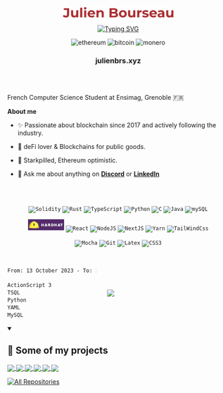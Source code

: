 <p align="center">
  <a href="https://github.com/julienbrs">
    <img width="50%" alt="Hello, I'm Julien, computer science student!" src="./assets/julienbourseau.png" /></a>
</p>

<p align="center">
  <!-- Typing SVG by DenverCoder1 - https://github.com/DenverCoder1/readme-typing-svg -->
    <a href="https://git.io/typing-svg"><img src="https://readme-typing-svg.demolab.com?font=Montserrat&weight=500&size=25&duration=4000&pause=1000&color=B62E32&center=true&width=435&lines=Starkpilled+Web3+Developer;DAO+%26+deFi+Optimistic;Computer+Science++Student" alt="Typing SVG" /></a>
</p>

<!-- Social icons section -->
<!-- <p align="center" style="display: flex; align-items: center; justify-content: center;">
  <a href="https://dev.to/denvercoder1"><img width="32px" alt="Github" title="Github" src="./assets/github.png"></a>
  &#8287;&#8287;&#8287;&#8287;&#8287;
  <a href="https://www.linkedin.com/in/julien-bourseau-ba2239228" alt="Linkedin" title="Linkedin"><img width="32px" src="https://cdn-icons-png.flaticon.com/512/174/174857.png"/></a>
  &#8287;&#8287;&#8287;&#8287;&#8287;
    <a href="https://discord.com/users/115877370937868288"><img width="32px" alt="Discord logo" title="Discord" src="https://upload.wikimedia.org/wikipedia/fr/thumb/4/4f/Discord_Logo_sans_texte.svg/1818px-Discord_Logo_sans_texte.svg.png"/></a>
</p> -->

<!-- Blockchain -->
<div align="center">
<img height="20" alt="ethereum" src="https://img.shields.io/badge/Ethereum-3C3C3D?style=for-the-badge&logo=Ethereum&logoColor=white">
<img height="20" alt="bitcoin" src="https://img.shields.io/badge/Bitcoin-000?style=for-the-badge&logo=bitcoin&logoColor=white">
<img height="20" alt="monero" src="https://img.shields.io/badge/monero-FF6600?style=for-the-badge&logo=monero&logoColor=white">
<h3><a href="https://julienbrs.xyz/" style="text-decoration: none" >julienbrs.xyz</a> </h3>
</div>



<br />
<br />

French Computer Science Student at Ensimag, Grenoble 🇫🇷 


**About me**

- ✨ Passionate about blockchain since 2017 and actively following the industry.

- 💊 deFi lover & Blockchains for public goods.

- 🐺 Starkpilled, Ethereum optimistic.

- 💬 Ask me about anything on **[Discord](https://discord.com/users/115877370937868288)** or **[LinkedIn](https://www.linkedin.com/in/julien-bourseau-ba2239228)**

<br />
<br />

<div align="center">

<!-- Coding Languages -->

<code><img height="30" alt="Solidity" src="https://img.shields.io/badge/Solidity-%23363636.svg?style=for-the-badge&logo=solidity&logoColor=white)"></code>
<code><img height="30" alt="Rust" src="https://img.shields.io/badge/rust-%23000000.svg?style=for-the-badge&logo=rust&logoColor=white)"></code>
<code><img height="30" alt="TypeScript" src="https://img.shields.io/badge/typescript-%23007ACC.svg?style=for-the-badge&logo=typescript&logoColor=white)"></code>
<code><img height="30" alt="Python" src="https://img.shields.io/badge/python-3670A0?style=for-the-badge&logo=python&logoColor=ffdd54)"></code>
<code><img height="30" alt="C" src="https://img.shields.io/badge/c-%2300599C.svg?style=for-the-badge&logo=c&logoColor=white"></code>
<code><img height="30" alt="Java" src="https://img.shields.io/badge/java-%23ED8B00.svg?style=for-the-badge&logo=java&logoColor=white"></code>
<code><img height="30" alt="mySQL" src="https://img.shields.io/badge/mysql-%2300f.svg?style=for-the-badge&logo=mysql&logoColor=white"></code>
<br/>

<!-- Frameworks -->

<code><img height="25" alt="Hardhat" src="./assets/hardhat_badge.png"></code>
<code><img height="25" alt="React" src="https://img.shields.io/badge/react-%2320232a.svg?style=for-the-badge&logo=react&logoColor=%2361DAFB"></code>
<code><img height="25" alt="NodeJS" src="https://img.shields.io/badge/node.js-6DA55F?style=for-the-badge&logo=node.js&logoColor=white"></code>
<code><img height="25" alt="NextJS" src="https://img.shields.io/badge/Next-black?style=for-the-badge&logo=next.js&logoColor=white"></code>
<code><img height="25" alt="Yarn" src="https://img.shields.io/badge/yarn-%232C8EBB.svg?style=for-the-badge&logo=yarn&logoColor=white"></code>
<code><img height="25" alt="TailWindCss" src="https://img.shields.io/badge/tailwindcss-%2338B2AC.svg?style=for-the-badge&logo=tailwind-css&logoColor=white"></code>

<code><img height="25" alt="Mocha" src="https://img.shields.io/badge/-mocha-%238D6748?style=for-the-badge&logo=mocha&logoColor=white"></code>
<code><img height="25" alt="Git" src="https://img.shields.io/badge/git-%23F05033.svg?style=for-the-badge&logo=git&logoColor=white)"></code>
<code><img height="25" alt="Latex" src="https://img.shields.io/badge/latex-%22508080.svg?style=for-the-badge&logo=latex&logoColor=white)"></code>
<code><img height="25" alt="CSS3" src="https://img.shields.io/badge/css3-%231572B6.svg?style=for-the-badge&logo=css3&logoColor=white)"></code>

</div>

<br />
<div style="display: flex; 	justify-content: space-between;	align-items: center;">
<div style="width: 40%">
<!--START_SECTION:waka-->

```txt
From: 13 October 2023 - To: 20 October 2023

ActionScript 3                    █████████░░░░░░░░░░░░░░░░   35.55 %
TSQL                              ██████▒░░░░░░░░░░░░░░░░░░   25.43 %
Python                            █████░░░░░░░░░░░░░░░░░░░░   19.35 %
YAML                              █▓░░░░░░░░░░░░░░░░░░░░░░░   06.26 %
MySQL                             █░░░░░░░░░░░░░░░░░░░░░░░░   03.70 %
```

<!--END_SECTION:waka-->
<!-- <a href="https://wakatime.com/@47c0ba3b-9961-469f-8938-e2382f0646f1"><img src="https://wakatime.com/badge/user/47c0ba3b-9961-469f-8938-e2382f0646f1.svg" alt="Total time coded since Nov 12 2022" /></a> -->
</div >
<div style="width: 55%">
<a href="https://github.com/julienbrs/github-readme-stats"><img align="center" src="https://github-readme-stats-sigma-five.vercel.app/api/top-langs/?username=julienbrs&layout=compact&theme=buefy&hide_border=true" /></a>
</div>
</div>

<details open> 
  <summary><h2>📘 Some of my projects</h2></summary>

  <!-- Repo info cards - https://github.com/anuraghazra/github-readme-stats -->
  <!-- Small repo cards (fork) - https://github.com/DenverCoder1/github-readme-stats -->
  <p align="left">

  <a href="https://github.com/julienbrs/Zk-ProofsMixer">
  <img align="center"  src="https://github-readme-stats-sigma-five.vercel.app/api/pin/?username=julienbrs&repo=Zk-ProofsMixer" />
</a>
</a>
  <a href="https://github.com/julio4/sapo-fevm">
  <img align="center" src="https://github-readme-stats-sigma-five.vercel.app/api/pin/?username=julienbrs&repo=Sapo-FEVM" />
</a>
  <a href="https://github.com/julio4/zap">
  <img align="center" src="https://github-readme-stats-sigma-five.vercel.app/api/pin/?username=julio4&repo=zap" />
</a>
  <a href="https://github.com/julio4/eth-soul">
  <img align="center" src="https://github-readme-stats-sigma-five.vercel.app/api/pin/?username=julio4&repo=eth-soul" />
</a>
<a href="https://github.com/julienbrs/Werewolves-Game-App">
<img align="center" src="https://github-readme-stats-sigma-five.vercel.app/api/pin/?username=julienbrs&repo=Werewolves-Game-App" />
</a>
  <a href="https://github.com/julienbrs/fire-extinguishing-simulation">
  <img align="center" src="https://github-readme-stats-sigma-five.vercel.app/api/pin/?username=julienbrs&repo=fire-extinguishing-simulation" />
</p>


<a href="https://github.com/julienbrs?tab=repositories&sort=stargazers"><img alt="All Repositories" title="All Repositories" src="https://custom-icon-badges.demolab.com/badge/-Click%20Here%20For%20All%20My%20Repos-161B22?style=for-the-badge&logoColor=white&logo=repo"/></a>

</details>

<br />
<!-- 
<a href="https://twitter.com/anuraghazru">
  <img align="right" alt="Anurag Hazra | Twitter" width="21px" src="https://raw.githubusercontent.com/anuraghazra/anuraghazra/master/assets/twitter.svg" />
</a>
<a href="https://codesandbox.io/u/anuraghazra">
  <img align="right" alt="Anurag Hazra | CodeSandbox" width="20px" src="https://raw.githubusercontent.com/anuraghazra/anuraghazra/master/assets/codesandbox.svg" />
</a>
 -->
